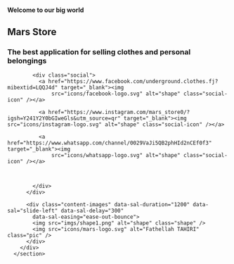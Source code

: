 <!DOCTYPE html>
<html lang="en">
<style>
    :root {
  --primaryColor: #ff274b;
  --secondaryColor: #f7bcf7;
  --lightColor: #ffffff;
  --bgColor-1: #171a1c;
  --bgColor-2: #22282a;
  --padding: 8%;
  --sectionPadding: 2rem var(--padding);
}

* {
  margin: 0;
  padding: 0;
  box-sizing: border-box;
  font-family: "Josefin Sans", sans-serif;
}

span {
  color: var(--primaryColor);
}

h1 {
  color: var(--lightColor);
  margin: 1.7rem 0;
  font-size: 4.68rem;
}

h2 {
  color: var(--lightColor);
  font-size: 2.2rem;
  letter-spacing: 0.12rem;
  cursor: pointer;
  margin: 1.7rem 0;
}

h3 {
  color: var(--lightColor);
  font-size: 1.5rem;
  margin-bottom: 50px;
}

h4 {
  color: var(--secondaryColor);
  letter-spacing: 0.12rem;
  font-size: 1.25rem;
}

h5 {
  color: var(--lightColor);
  letter-spacing: 2px;
  font-size: 1.37rem;
  margin-bottom: 1.5rem;
  text-transform: capitalize;
}

/* home Section start */

.home {
  height: 100vh;
  width: 100%;
  background-color: var(--bgColor-1);
  display: flex;
  flex-direction: column;
}

nav {
  display: flex;
  align-items: center;
  justify-content: space-between;
  padding-top: 2.8rem;
  padding-left: var(--padding);
  padding-right: var(--padding);
}

nav ul li {
  list-style-type: none;
  display: inline-block;
  padding: 0.8rem 1.5rem;
}

nav ul li a {
  color: var(--lightColor);
  text-decoration: none;
  text-transform: capitalize;
}

nav ul li a:hover {
  color: var(--primaryColor);
  transition: 0.4s;
}

.lun-but {
  padding: 3px;
  display: flex;
  align-items: center;
  border: 2px solid var(--primaryColor);
  border-radius: 30px;
}

.btn {
  background-color: var(--primaryColor);
  color: var(--lightColor);
  text-decoration: none;
  border: 2px solid transparent;
  font-weight: bold;
  padding: 13px 30px;
  border-radius: 30px;
  transition: 0.4s;
}

.btn:hover {
  background-color: transparent;
  border: 2px solid var(--primaryColor);
  cursor: pointer;
}

.content {
  flex-grow: 1;
  padding: 0 var(--padding);
  display: flex;
  align-items: center;
  justify-content: space-between;
}

.content-texts {
  position: relative;
  bottom: 70px;
}

.social {
  margin-top: 100px;
}

.social img {
  margin-right: 30px;
  width: 40px;
}

.social img:hover {
  transform: scale(1.2);
  transition: 0.4s;
}

.content-images {
  width: 45%;
  height: 90%;
  align-self: flex-end;
  position: relative;
}

.content-images img {
  height: 100%;
  position: absolute;
  left: 50%;
  bottom: 0;
  transform: translateX(-50%);
  transition: bottom 1s, left 1s;
}

.content-images:hover .shape {
  bottom: 40px;
}

.content-images:hover .pic {
  left: 45%;
}

</style>
<body>
    <section class="home" id="home">
        <!----content Section start---->
        <div class="content">
          <div class="content-texts" data-sal-duration="1200" data-sal="slide-right" data-sal-delay="300"
            data-sal-easing="ease-out-bounce">
            <h4>Welcome to our big world</h4>
            <h1>Mars <span>Store</span></h1>
            <h3>The best <span>application</span> for selling clothes and personal belongings</h3>
    
            <div class="social">
              <a href="https://www.facebook.com/underground.clothes.fj?mibextid=LQQJ4d" target="_blank"><img
                  src="icons/facebook-logo.svg" alt="shape" class="social-icon" /></a>
    
              <a href="https://www.instagram.com/mars_store0/?igsh=Y241Y2Y0bGIweGls&utm_source=qr" target="_blank"><img src="icons/instagram-logo.svg" alt="shape" class="social-icon" /></a>
    
              <a href="https://www.whatsapp.com/channel/0029VaJi5QB2phHId2nCEf0f3" target="_blank"><img
                  src="icons/whatsapp-logo.svg" alt="shape" class="social-icon" /></a>
    
    
    
            </div>
          </div>
    
          <div class="content-images" data-sal-duration="1200" data-sal="slide-left" data-sal-delay="300"
            data-sal-easing="ease-out-bounce">
            <img src="imgs/shape1.png" alt="shape" class="shape" />
            <img src="icons/mars-logo.svg" alt="Fathellah TAHIRI" class="pic" />
          </div>
        </div>
      </section>
</body>
</html>
